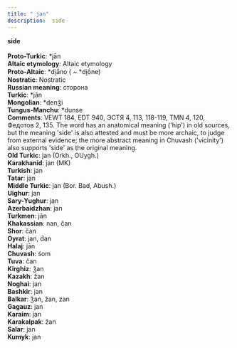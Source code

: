 ```yaml
---
title: " jan"
description:  side
---
```

<strong> side</strong><br><br>
<strong>Proto-Turkic</strong>:  *jān<br>
<strong>Altaic etymology</strong>:  Altaic etymology<br>
<strong> Proto-Altaic</strong>:  *di̯ā́no ( ~ *di̯ṓne)<br>
<strong>Nostratic</strong>:  Nostratic<br>
<strong>Russian meaning</strong>:  сторона<br>
<strong>Turkic</strong>:  *jān<br>
<strong>Mongolian</strong>:  *denǯi<br>
<strong>Tungus-Manchu</strong>:  *dunse<br>
<strong>Comments</strong>:  VEWT 184, EDT 940, ЭСТЯ 4, 113, 118-119, TMN 4, 120, Федотов 2, 135. The word has an anatomical meaning ('hip') in old sources, but the meaning 'side' is also attested and must be more archaic, to judge from external evidence; the more abstract meaning in Chuvash ('vicinity') also supports 'side' as the original meaning.<br>
<strong>Old Turkic</strong>:  jan (Orkh., OUygh.)<br>
<strong>Karakhanid</strong>:  jan (MK)<br>
<strong>Turkish</strong>:  jan<br>
<strong>Tatar</strong>:  jan<br>
<strong>Middle Turkic</strong>:  jan (Bor. Bad, Abush.)<br>
<strong>Uighur</strong>:  jan<br>
<strong>Sary-Yughur</strong>:  jan<br>
<strong>Azerbaidzhan</strong>:  jan<br>
<strong>Turkmen</strong>:  jān<br>
<strong>Khakassian</strong>:  nan, čan<br>
<strong>Shor</strong>:  čan<br>
<strong>Oyrat</strong>:  jan, d́an<br>
<strong>Halaj</strong>:  jān<br>
<strong>Chuvash</strong>:  śom<br>
<strong>Tuva</strong>:  čan<br>
<strong>Kirghiz</strong>:  ǯan<br>
<strong>Kazakh</strong>:  žan<br>
<strong>Noghai</strong>:  jan<br>
<strong>Bashkir</strong>:  jan<br>
<strong>Balkar</strong>:  ǯan, žan, zan<br>
<strong>Gagauz</strong>:  jan<br>
<strong>Karaim</strong>:  jan<br>
<strong>Karakalpak</strong>:  žan<br>
<strong>Salar</strong>:  jan<br>
<strong>Kumyk</strong>:  jan<br>



